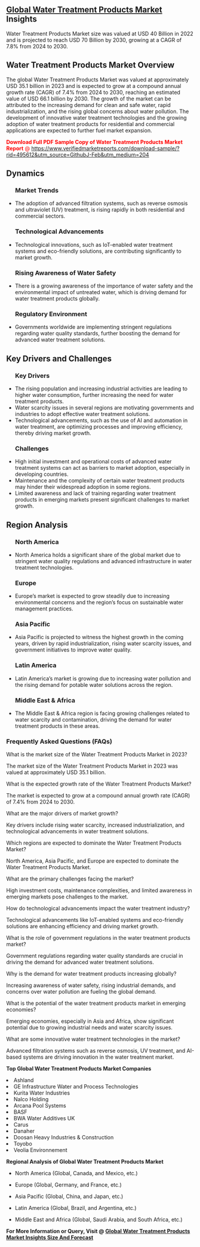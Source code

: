 <h2><a href="https://www.verifiedmarketreports.com/download-sample/?rid=495612&amp;utm_source=GithubJ&amp;utm_medium=204" target="_blank">Global Water Treatment Products Market</a> Insights</h2><p>Water Treatment Products Market size was valued at USD 40 Billion in 2022 and is projected to reach USD 70 Billion by 2030, growing at a CAGR of 7.8% from 2024 to 2030.</p><p> <h2>Water Treatment Products Market Overview</h2> <p>The global Water Treatment Products Market was valued at approximately USD 35.1 billion in 2023 and is expected to grow at a compound annual growth rate (CAGR) of 7.4% from 2024 to 2030, reaching an estimated value of USD 66.1 billion by 2030. The growth of the market can be attributed to the increasing demand for clean and safe water, rapid industrialization, and the rising global concerns about water pollution. The development of innovative water treatment technologies and the growing adoption of water treatment products for residential and commercial applications are expected to further fuel market expansion.</p> <p><p><span class=""><span style="color: #ff0000;"><strong>Download Full PDF Sample Copy of Water Treatment Products Market Report</strong> @ </span><a href="https://www.verifiedmarketreports.com/download-sample/?rid=495612&amp;utm_source=GithubJ-Feb&amp;utm_medium=204" target="_blank">https://www.verifiedmarketreports.com/download-sample/?rid=495612&amp;utm_source=GithubJ-Feb&amp;utm_medium=204</a></span></p></p> <h2>Dynamics</h2> <ul> <h3>Market Trends</h3> <li>The adoption of advanced filtration systems, such as reverse osmosis and ultraviolet (UV) treatment, is rising rapidly in both residential and commercial sectors.</li> <h3>Technological Advancements</h3> <li>Technological innovations, such as IoT-enabled water treatment systems and eco-friendly solutions, are contributing significantly to market growth.</li> <h3>Rising Awareness of Water Safety</h3> <li>There is a growing awareness of the importance of water safety and the environmental impact of untreated water, which is driving demand for water treatment products globally.</li> <h3>Regulatory Environment</h3> <li>Governments worldwide are implementing stringent regulations regarding water quality standards, further boosting the demand for advanced water treatment solutions.</li> </ul> <h2>Key Drivers and Challenges</h2> <ul> <h3>Key Drivers</h3> <li>The rising population and increasing industrial activities are leading to higher water consumption, further increasing the need for water treatment products.</li> <li>Water scarcity issues in several regions are motivating governments and industries to adopt effective water treatment solutions.</li> <li>Technological advancements, such as the use of AI and automation in water treatment, are optimizing processes and improving efficiency, thereby driving market growth.</li> <h3>Challenges</h3> <li>High initial investment and operational costs of advanced water treatment systems can act as barriers to market adoption, especially in developing countries.</li> <li>Maintenance and the complexity of certain water treatment products may hinder their widespread adoption in some regions.</li> <li>Limited awareness and lack of training regarding water treatment products in emerging markets present significant challenges to market growth.</li> </ul> <h2>Region Analysis</h2> <ul> <h3>North America</h3> <li>North America holds a significant share of the global market due to stringent water quality regulations and advanced infrastructure in water treatment technologies.</li> <h3>Europe</h3> <li>Europe’s market is expected to grow steadily due to increasing environmental concerns and the region’s focus on sustainable water management practices.</li> <h3>Asia Pacific</h3> <li>Asia Pacific is projected to witness the highest growth in the coming years, driven by rapid industrialization, rising water scarcity issues, and government initiatives to improve water quality.</li> <h3>Latin America</h3> <li>Latin America’s market is growing due to increasing water pollution and the rising demand for potable water solutions across the region.</li> <h3>Middle East & Africa</h3> <li>The Middle East & Africa region is facing growing challenges related to water scarcity and contamination, driving the demand for water treatment products in these areas.</li> </ul> <h3>Frequently Asked Questions (FAQs)</h3> <p>What is the market size of the Water Treatment Products Market in 2023?</p> <p>The market size of the Water Treatment Products Market in 2023 was valued at approximately USD 35.1 billion.</p> <p>What is the expected growth rate of the Water Treatment Products Market?</p> <p>The market is expected to grow at a compound annual growth rate (CAGR) of 7.4% from 2024 to 2030.</p> <p>What are the major drivers of market growth?</p> <p>Key drivers include rising water scarcity, increased industrialization, and technological advancements in water treatment solutions.</p> <p>Which regions are expected to dominate the Water Treatment Products Market?</p> <p>North America, Asia Pacific, and Europe are expected to dominate the Water Treatment Products Market.</p> <p>What are the primary challenges facing the market?</p> <p>High investment costs, maintenance complexities, and limited awareness in emerging markets pose challenges to the market.</p> <p>How do technological advancements impact the water treatment industry?</p> <p>Technological advancements like IoT-enabled systems and eco-friendly solutions are enhancing efficiency and driving market growth.</p> <p>What is the role of government regulations in the water treatment products market?</p> <p>Government regulations regarding water quality standards are crucial in driving the demand for advanced water treatment solutions.</p> <p>Why is the demand for water treatment products increasing globally?</p> <p>Increasing awareness of water safety, rising industrial demands, and concerns over water pollution are fueling the global demand.</p> <p>What is the potential of the water treatment products market in emerging economies?</p> <p>Emerging economies, especially in Asia and Africa, show significant potential due to growing industrial needs and water scarcity issues.</p> <p>What are some innovative water treatment technologies in the market?</p> <p>Advanced filtration systems such as reverse osmosis, UV treatment, and AI-based systems are driving innovation in the water treatment market.</p> </p><p><strong>Top Global Water Treatment Products Market Companies</strong></p><div data-test-id=""><p><li>Ashland</li><li> GE Infrastructure Water and Process Technologies</li><li> Kurita Water Industries</li><li> Nalco Holding</li><li> Arcana Pool Systems</li><li> BASF</li><li> BWA Water Additives UK</li><li> Carus</li><li> Danaher</li><li> Doosan Heavy Industries & Construction</li><li> Toyobo</li><li> Veolia Environnement</li></p><div><strong>Regional Analysis of&nbsp;Global Water Treatment Products Market</strong></div><ul><li dir="ltr"><p dir="ltr">North America&nbsp;(Global, Canada, and Mexico, etc.)</p></li><li dir="ltr"><p dir="ltr">Europe (Global, Germany, and France, etc.)</p></li><li dir="ltr"><p dir="ltr">Asia Pacific&nbsp;(Global, China, and Japan, etc.)</p></li><li dir="ltr"><p dir="ltr">Latin America&nbsp;(Global, Brazil, and Argentina, etc.)</p></li><li dir="ltr">Middle East and Africa&nbsp;(Global, Saudi Arabia, and South Africa, etc.)</li></ul><p><strong>For More Information or Query, Visit @&nbsp;</strong><strong><a href="https://www.verifiedmarketreports.com/product/water-treatment-products-market-szie-and-forecast/?utm_source=GithubJ&amp;utm_medium=204" target="_blank">Global Water Treatment Products Market Insights Size And Forecast</a></strong></p></div>
